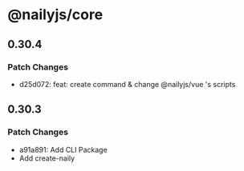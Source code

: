 # @nailyjs/core

## 0.30.4

### Patch Changes

- d25d072: feat: create command & change @nailyjs/vue 's scripts

## 0.30.3

### Patch Changes

- a91a891: Add CLI Package
- Add create-naily
